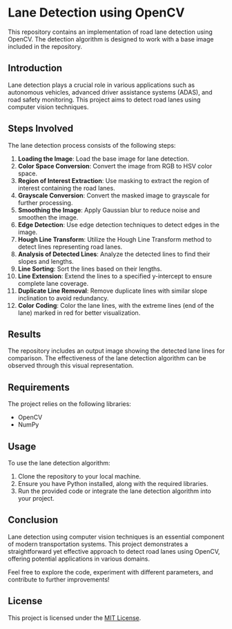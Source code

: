 # Lane Detection using OpenCV

This repository contains an implementation of road lane detection using OpenCV. The detection algorithm is designed to work with a base image included in the repository.

## Introduction
Lane detection plays a crucial role in various applications such as autonomous vehicles, advanced driver assistance systems (ADAS), and road safety monitoring. This project aims to detect road lanes using computer vision techniques.

## Steps Involved
The lane detection process consists of the following steps:

1. **Loading the Image**: Load the base image for lane detection.
2. **Color Space Conversion**: Convert the image from RGB to HSV color space.
3. **Region of Interest Extraction**: Use masking to extract the region of interest containing the road lanes.
4. **Grayscale Conversion**: Convert the masked image to grayscale for further processing.
5. **Smoothing the Image**: Apply Gaussian blur to reduce noise and smoothen the image.
6. **Edge Detection**: Use edge detection techniques to detect edges in the image.
7. **Hough Line Transform**: Utilize the Hough Line Transform method to detect lines representing road lanes.
8. **Analysis of Detected Lines**: Analyze the detected lines to find their slopes and lengths.
9. **Line Sorting**: Sort the lines based on their lengths.
10. **Line Extension**: Extend the lines to a specified y-intercept to ensure complete lane coverage.
11. **Duplicate Line Removal**: Remove duplicate lines with similar slope inclination to avoid redundancy.
12. **Color Coding**: Color the lane lines, with the extreme lines (end of the lane) marked in red for better visualization.

## Results
The repository includes an output image showing the detected lane lines for comparison. The effectiveness of the lane detection algorithm can be observed through this visual representation.

## Requirements
The project relies on the following libraries:
- OpenCV
- NumPy

## Usage
To use the lane detection algorithm:
1. Clone the repository to your local machine.
2. Ensure you have Python installed, along with the required libraries.
3. Run the provided code or integrate the lane detection algorithm into your project.

## Conclusion
Lane detection using computer vision techniques is an essential component of modern transportation systems. This project demonstrates a straightforward yet effective approach to detect road lanes using OpenCV, offering potential applications in various domains.

Feel free to explore the code, experiment with different parameters, and contribute to further improvements!

## License
This project is licensed under the [MIT License](LICENSE).
